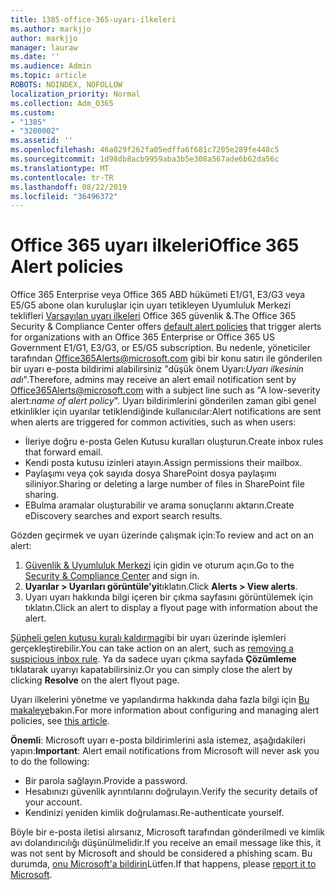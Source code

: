 ```yaml
---
title: 1385-office-365-uyarı-ilkeleri
ms.author: markjjo
author: markjjo
manager: lauraw
ms.date: ''
ms.audience: Admin
ms.topic: article
ROBOTS: NOINDEX, NOFOLLOW
localization_priority: Normal
ms.collection: Adm_O365
ms.custom:
- "1385"
- "3200002"
ms.assetid: ''
ms.openlocfilehash: 46a029f262fa05edffa6f681c7205e289fe448c5
ms.sourcegitcommit: 1d98db8acb9959aba3b5e308a567ade6b62da56c
ms.translationtype: MT
ms.contentlocale: tr-TR
ms.lasthandoff: 08/22/2019
ms.locfileid: "36496372"
---
```

# <a name="office-365-alert-policies"></a><span data-ttu-id="4d25c-102">Office 365 uyarı ilkeleri</span><span class="sxs-lookup"><span data-stu-id="4d25c-102">Office 365 Alert policies</span></span>

<span data-ttu-id="4d25c-103">Office 365 Enterprise veya Office 365 ABD hükümeti E1/G1, E3/G3 veya E5/G5 abone olan kuruluşlar için uyarı tetikleyen Uyumluluk Merkezi teklifleri [Varsayılan uyarı ilkeleri](https://docs.microsoft.com/office365/securitycompliance/alert-policies#default-alert-policies) Office 365 güvenlik &.</span><span class="sxs-lookup"><span data-stu-id="4d25c-103">The Office 365 Security & Compliance Center offers [default alert policies](https://docs.microsoft.com/office365/securitycompliance/alert-policies#default-alert-policies) that trigger alerts for organizations with an Office 365 Enterprise or Office 365 US Government E1/G1, E3/G3, or E5/G5 subscription.</span></span> <span data-ttu-id="4d25c-104">Bu nedenle, yöneticiler tarafından Office365Alerts@microsoft.com gibi bir konu satırı ile gönderilen bir uyarı e-posta bildirimi alabilirsiniz "düşük önem Uyarı:*Uyarı ilkesinin adı*".</span><span class="sxs-lookup"><span data-stu-id="4d25c-104">Therefore, admins may receive an alert email notification sent by Office365Alerts@microsoft.com with a subject line such as "A low-severity alert:*name of alert policy*".</span></span> <span data-ttu-id="4d25c-105">Uyarı bildirimlerini gönderilen zaman gibi genel etkinlikler için uyarılar tetiklendiğinde kullanıcılar:</span><span class="sxs-lookup"><span data-stu-id="4d25c-105">Alert notifications are sent when alerts are triggered for common activities, such as when users:</span></span>

- <span data-ttu-id="4d25c-106">İleriye doğru e-posta Gelen Kutusu kuralları oluşturun.</span><span class="sxs-lookup"><span data-stu-id="4d25c-106">Create inbox rules that forward email.</span></span>
- <span data-ttu-id="4d25c-107">Kendi posta kutusu izinleri atayın.</span><span class="sxs-lookup"><span data-stu-id="4d25c-107">Assign permissions their mailbox.</span></span>
- <span data-ttu-id="4d25c-108">Paylaşımı veya çok sayıda dosya SharePoint dosya paylaşımı siliniyor.</span><span class="sxs-lookup"><span data-stu-id="4d25c-108">Sharing or deleting a large number of files in SharePoint file sharing.</span></span>
- <span data-ttu-id="4d25c-109">EBulma aramalar oluşturabilir ve arama sonuçlarını aktarın.</span><span class="sxs-lookup"><span data-stu-id="4d25c-109">Create eDiscovery searches and export search results.</span></span>

<span data-ttu-id="4d25c-110">Gözden geçirmek ve uyarı üzerinde çalışmak için:</span><span class="sxs-lookup"><span data-stu-id="4d25c-110">To review and act on an alert:</span></span>

1. <span data-ttu-id="4d25c-111">[Güvenlik & Uyumluluk Merkezi](https://protection.office.com) için gidin ve oturum açın.</span><span class="sxs-lookup"><span data-stu-id="4d25c-111">Go to the [Security & Compliance Center](https://protection.office.com) and sign in.</span></span>
2. <span data-ttu-id="4d25c-112">**Uyarılar > Uyarıları görüntüle'yi**tıklatın.</span><span class="sxs-lookup"><span data-stu-id="4d25c-112">Click **Alerts > View alerts**.</span></span>
3. <span data-ttu-id="4d25c-113">Uyarı uyarı hakkında bilgi içeren bir çıkma sayfasını görüntülemek için tıklatın.</span><span class="sxs-lookup"><span data-stu-id="4d25c-113">Click an alert to display a flyout page with information about the alert.</span></span>

<span data-ttu-id="4d25c-114">[Şüpheli gelen kutusu kuralı kaldırma](https://docs.microsoft.com/office365/securitycompliance/responding-to-a-compromised-email-account)gibi bir uyarı üzerinde işlemleri gerçekleştirebilir.</span><span class="sxs-lookup"><span data-stu-id="4d25c-114">You can take action on an alert, such as [removing a suspicious inbox rule](https://docs.microsoft.com/office365/securitycompliance/responding-to-a-compromised-email-account).</span></span> <span data-ttu-id="4d25c-115">Ya da sadece uyarı çıkma sayfada **Çözümleme** tıklatarak uyarıyı kapatabilirsiniz.</span><span class="sxs-lookup"><span data-stu-id="4d25c-115">Or you can simply close the alert by clicking **Resolve** on the alert flyout page.</span></span>

<span data-ttu-id="4d25c-116">Uyarı ilkelerini yönetme ve yapılandırma hakkında daha fazla bilgi için [Bu makaleye](https://docs.microsoft.com/office365/securitycompliance/alert-policies)bakın.</span><span class="sxs-lookup"><span data-stu-id="4d25c-116">For more information about configuring and managing alert policies, see  [this article](https://docs.microsoft.com/office365/securitycompliance/alert-policies).</span></span>

<span data-ttu-id="4d25c-117">**Önemli**: Microsoft uyarı e-posta bildirimlerini asla istemez, aşağıdakileri yapın:</span><span class="sxs-lookup"><span data-stu-id="4d25c-117">**Important**: Alert email notifications from Microsoft will never ask you to do the following:</span></span>

- <span data-ttu-id="4d25c-118">Bir parola sağlayın.</span><span class="sxs-lookup"><span data-stu-id="4d25c-118">Provide a password.</span></span>
- <span data-ttu-id="4d25c-119">Hesabınızı güvenlik ayrıntılarını doğrulayın.</span><span class="sxs-lookup"><span data-stu-id="4d25c-119">Verify the security details of your account.</span></span>
- <span data-ttu-id="4d25c-120">Kendinizi yeniden kimlik doğrulaması.</span><span class="sxs-lookup"><span data-stu-id="4d25c-120">Re-authenticate yourself.</span></span>

<span data-ttu-id="4d25c-121">Böyle bir e-posta iletisi alırsanız, Microsoft tarafından gönderilmedi ve kimlik avı dolandırıcılığı düşünülmelidir.</span><span class="sxs-lookup"><span data-stu-id="4d25c-121">If you receive an email message like this, it was not sent by Microsoft and should be considered a phishing scam.</span></span> <span data-ttu-id="4d25c-122">Bu durumda, [onu Microsoft'a bildirin](https://docs.microsoft.com/office365/SecurityCompliance/report-junk-email-and-phishing-scams-in-outlook-on-the-web-eop)Lütfen.</span><span class="sxs-lookup"><span data-stu-id="4d25c-122">If that happens, please [report it to Microsoft](https://docs.microsoft.com/office365/SecurityCompliance/report-junk-email-and-phishing-scams-in-outlook-on-the-web-eop).</span></span>